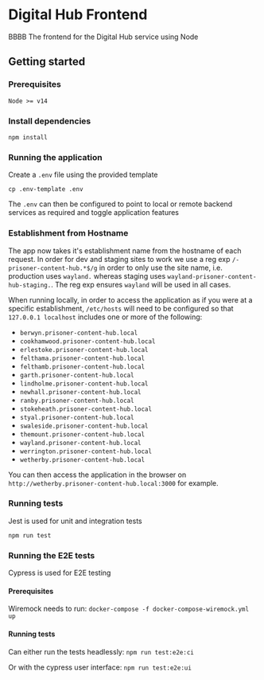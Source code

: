 # Digital Hub Frontend

BBBB
The frontend for the Digital Hub service using Node

## Getting started

### Prerequisites

    Node >= v14

### Install dependencies

    npm install

### Running the application

Create a `.env` file using the provided template

    cp .env-template .env

The `.env` can then be configured to point to local or remote backend services as required and toggle application features

### Establishment from Hostname

The app now takes it's establishment name from the hostname of each request. In order for dev and staging sites to work we use a reg exp `/-prisoner-content-hub.*$/g` in order to only use the site name, i.e. production uses `wayland.` whereas staging uses `wayland-prisoner-content-hub-staging.`. The reg exp ensures `wayland` will be used in all cases.

When running locally, in order to access the application as if you were at a specific establishment, `/etc/hosts` will need to be configured so that `127.0.0.1 localhost` includes one or more of the following:

- `berwyn.prisoner-content-hub.local`
- `cookhamwood.prisoner-content-hub.local`
- `erlestoke.prisoner-content-hub.local`
- `felthama.prisoner-content-hub.local`
- `felthamb.prisoner-content-hub.local`
- `garth.prisoner-content-hub.local`
- `lindholme.prisoner-content-hub.local`
- `newhall.prisoner-content-hub.local`
- `ranby.prisoner-content-hub.local`
- `stokeheath.prisoner-content-hub.local`
- `styal.prisoner-content-hub.local`
- `swaleside.prisoner-content-hub.local`
- `themount.prisoner-content-hub.local`
- `wayland.prisoner-content-hub.local`
- `werrington.prisoner-content-hub.local`
- `wetherby.prisoner-content-hub.local`

You can then access the application in the browser on `http://wetherby.prisoner-content-hub.local:3000` for example.

### Running tests

Jest is used for unit and integration tests

`npm run test`

### Running the E2E tests

Cypress is used for E2E testing

#### Prerequisites

Wiremock needs to run:
`docker-compose -f docker-compose-wiremock.yml up`

#### Running tests

Can either run the tests headlessly:
`npm run test:e2e:ci`

Or with the cypress user interface:
`npm run test:e2e:ui`
